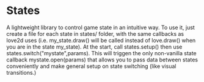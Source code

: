# States
 
A lightweight library to control game state in an intuitive way. To use it, just create a file for each state in states/ folder, with the same callbacks as love2d uses (i.e. my_state.draw() will be called instead of love.draw() when you are in the state my_state). At the start, call states.setup() then use states.switch("mystate",params). This will triggen the only non-vanilla state callback mystate.open(params) that allows you to pass data between states conveniently and make general setup on state switching (like visual transitions.)